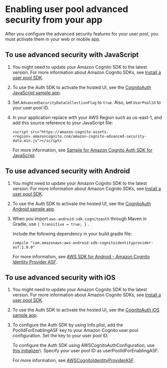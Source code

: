 # Enabling user pool advanced security from your app<a name="user-pool-settings-viewing-advanced-security-app"></a>

After you configure the advanced security features for your user pool, you must activate them in your web or mobile app\.

## To use advanced security with JavaScript<a name="user-pool-settings-viewing-advanced-security-app-javascript"></a>

1. You might need to update your Amazon Cognito SDK to the latest version\. For more information about Amazon Cognito SDKs, see [Install a user pool SDK](https://docs.aws.amazon.com/cognito/latest/developerguide/user-pool-sdk-links.html)\.

1. To use the Auth SDK to activate the hosted UI, see the [CognitoAuth JavaScript sample app](https://github.com/aws/amazon-cognito-auth-js/tree/master/sample)\.

1. Set `AdvancedSecurityDataCollectionFlag` to `true`\. Also, set `UserPoolId` to your user pool ID\.

1. In your application replace <region> with your AWS Region such as us\-east\-1, and add this source reference to your JavaScript file:

   ```
   <script src="https://amazon-cognito-assets.<region>.amazoncognito.com/amazon-cognito-advanced-security-data.min.js"></script>
   ```

   For more information, see [Sample for Amazon Cognito Auth SDK for JavaScript](https://github.com/aws/amazon-cognito-auth-js/blob/master/sample/SAMPLEREADME.md)\.

## To use advanced security with Android<a name="user-pool-settings-viewing-advanced-security-app-android"></a>

1. You might need to update your Amazon Cognito SDK to the latest version\. For more information about Amazon Cognito SDKs, see [Install a user pool SDK](https://docs.aws.amazon.com/cognito/latest/developerguide/user-pool-sdk-links.html)\.

1. To use the Auth SDK to activate the hosted UI, see the [CognitoAuth Android sample app](https://github.com/awslabs/aws-sdk-android-samples/tree/master/AmazonCognitoAuthDemo)\.

1. When you import `aws-android-sdk-cognitoauth` through Maven in Gradle, use `{ transitive = true; }` \.

   Include the following dependency in your build\.gradle file:

   ```
   compile "com.amazonaws:aws-android-sdk-cognitoidentityprovider-asf:1.0.0"
   ```

   For more information, see [AWS SDK for Android \- Amazon Cognito Identity Provider ASF](https://javalibs.com/artifact/com.amazonaws/aws-android-sdk-cognitoidentityprovider-asf)\.

## To use advanced security with iOS<a name="user-pool-settings-viewing-advanced-security-app-ios"></a>

1. You might need to update your Amazon Cognito SDK to the latest version\. For more information about Amazon Cognito SDKs, see [Install a user pool SDK](https://docs.aws.amazon.com/cognito/latest/developerguide/user-pool-sdk-links.html)\.

1. To use the Auth SDK to activate the hosted UI, see the [CognitoAuth iOS sample app](https://github.com/awslabs/aws-sdk-ios-samples/tree/master/CognitoAuth-Sample)\.

1. To configure the Auth SDK by using Info\.plist, add the PoolIdForEnablingASF key to your Amazon Cognito user pool configuration\. Set the key to your user pool ID\.

   To configure the Auth SDK using AWSCognitoAuthConfiguration, use [ this initializer](https://docs.aws.amazon.com/AWSiOSSDK/latest/Classes/AWSCognitoAuthConfiguration.html#/api/name/initWithAppClientId:appClientSecret:scopes:signInRedirectUri:signOutRedirectUri:webDomain:identityProvider:idpIdentifier:userPoolIdForEnablingASF:)\. Specify your user pool ID as userPoolIdForEnablingASF\.

   For more information, see [AWSCognitoIdentityProviderASF](https://github.com/aws/aws-sdk-ios/tree/master/AWSCognitoIdentityProviderASF)\.